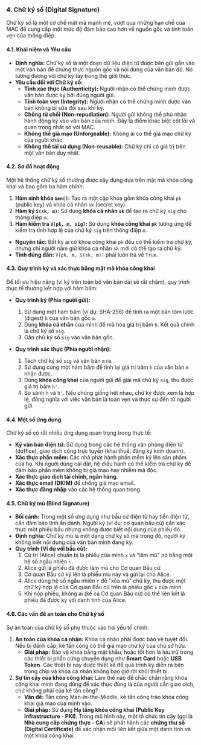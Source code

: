 ### 4. Chữ ký số (Digital Signature)

Chữ ký số là một cơ chế mật mã mạnh mẽ, vượt qua những hạn chế của MAC để cung cấp một mức độ đảm bảo cao hơn về nguồn gốc và tính toàn vẹn của thông điệp.

#### 4.1. Khái niệm và Yêu cầu

* **Định nghĩa:** Chữ ký số là một đoạn dữ liệu điện tử được bên gửi gắn vào một văn bản để chứng thực nguồn gốc và nội dung của văn bản đó. Nó tương đương với chữ ký tay trong thế giới thực.
* **Yêu cầu đối với Chữ ký số:** 
    * **Tính xác thực (Authenticity):** Người nhận có thể chứng minh được văn bản được ký bởi đúng người gửi.
    * **Tính toàn vẹn (Integrity):** Người nhận có thể chứng minh được văn bản không bị sửa đổi sau khi ký.
    * **Chống từ chối (Non-repudiation):** Người gửi không thể phủ nhận hành động ký vào văn bản của mình. Đây là điểm khác biệt cốt lõi và quan trọng nhất so với MAC.
    * **Không thể giả mạo (Unforgeable):** Không ai có thể giả mạo chữ ký của người khác.
    * **Không thể tái sử dụng (Non-reusable):** Chữ ký chỉ có giá trị trên một văn bản duy nhất.

#### 4.2. Sơ đồ hoạt động

Một hệ thống chữ ký số thường được xây dựng dựa trên mật mã khóa công khai và bao gồm ba hàm chính: 
1.  **Hàm sinh khóa `Gen()`:** Tạo ra một cặp khóa gồm khóa công khai `pk` (public key) và khóa cá nhân `sk` (secret key).
2.  **Hàm ký `S(sk, m)`:** Sử dụng **khóa cá nhân `sk`** để tạo ra chữ ký `sig` cho thông điệp `m`.
3.  **Hàm kiểm tra `V(pk, m, sig)`:** Sử dụng **khóa công khai `pk`** tương ứng để kiểm tra tính hợp lệ của chữ ký `sig` trên thông điệp `m`.

* **Nguyên tắc:** Bất kỳ ai có khóa công khai `pk` đều có thể kiểm tra chữ ký, nhưng chỉ người nắm giữ khóa cá nhân `sk` mới có thể tạo ra chữ ký.
* **Tính đúng đắn:** `V(pk, m, S(sk, m))` phải luôn trả về `True`.

#### 4.3. Quy trình ký và xác thực bằng mật mã khóa công khai

Để tối ưu hiệu năng (vì ký trên toàn bộ văn bản dài sẽ rất chậm), quy trình thực tế thường kết hợp với hàm băm: 

* **Quy trình ký (Phía người gửi):** 
    1.  Sử dụng một hàm băm (ví dụ: SHA-256) để tính ra một bản tóm lược (digest) `h` của văn bản gốc `m`.
    2.  Dùng **khóa cá nhân** của mình để mã hóa giá trị băm `h`. Kết quả chính là chữ ký số `sig`.
    3.  Gắn chữ ký số `sig` vào văn bản gốc.

* **Quy trình xác thực (Phía người nhận):** 
    1.  Tách chữ ký số `sig` và văn bản `m` ra.
    2.  Sử dụng cùng một hàm băm để tính lại giá trị băm `h` của văn bản `m` nhận được.
    3.  Dùng **khóa công khai** của người gửi để giải mã chữ ký `sig`, thu được giá trị băm `h'`.
    4.  So sánh `h` và `h'`. Nếu chúng giống hệt nhau, chữ ký được xem là hợp lệ, đồng nghĩa với việc văn bản là toàn vẹn và thực sự đến từ người gửi.

#### 4.4. Một số ứng dụng

Chữ ký số có rất nhiều ứng dụng quan trọng trong thực tế: 
* **Ký văn bản điện tử:** Sử dụng trong các hệ thống văn phòng điện tử (doffice), giao dịch công trực tuyến (khai thuế, đăng ký kinh doanh).
* **Xác thực phần mềm:** Các nhà phát hành phần mềm ký lên sản phẩm của họ. Khi người dùng cài đặt, hệ điều hành có thể kiểm tra chữ ký để đảm bảo phần mềm không bị giả mạo hay nhiễm mã độc.
* **Xác thực giao dịch tài chính, ngân hàng**.
* **Xác thực email (DKIM)** để chống giả mạo email.
* **Xác thực đăng nhập** vào các hệ thống quan trọng.

#### 4.5. Chữ ký mù (Blind Signature)

* **Bối cảnh:** Trong một số ứng dụng như bầu cử điện tử hay tiền điện tử, cần đảm bảo tính ẩn danh. Người ký (ví dụ: cơ quan bầu cử) cần xác thực một phiếu bầu nhưng không được biết nội dung của phiếu đó.
* **Định nghĩa:** Chữ ký mù là một dạng chữ ký số mà trong đó, người ký không biết nội dung của văn bản mình đang ký.
* **Quy trình (Ví dụ với bầu cử):** 
    1.  Cử tri (Alice) chuẩn bị lá phiếu của mình `x` và "làm mù" nó bằng một hệ số ngẫu nhiên `r`.
    2.  Alice gửi lá phiếu đã được làm mù cho Cơ quan Bầu cử.
    3.  Cơ quan Bầu cử ký lên lá phiếu mù này và gửi lại cho Alice.
    4.  Alice dùng hệ số ngẫu nhiên `r` để "xóa mù" chữ ký, thu được một chữ ký hợp lệ của Cơ quan Bầu cử trên lá phiếu gốc `x` của mình.
    5.  Khi nộp phiếu, không ai (kể cả Cơ quan Bầu cử) có thể liên kết lá phiếu đã được ký với danh tính của Alice.

#### 4.6. Các vấn đề an toàn cho Chữ ký số

Sự an toàn của chữ ký số phụ thuộc vào hai yếu tố chính: 

1.  **An toàn của khóa cá nhân:** Khóa cá nhân phải được bảo vệ tuyệt đối. Nếu bị đánh cắp, kẻ tấn công có thể giả mạo chữ ký của chủ sở hữu.
    * **Giải pháp:** Bảo vệ khóa bằng mật khẩu, hoặc tốt hơn là lưu trữ trong các thiết bị phần cứng chuyên dụng như **Smart Card** hoặc **USB Token**. Các thiết bị này được thiết kế để quá trình ký diễn ra bên trong chip và khóa cá nhân không bao giờ rời khỏi thiết bị.
2.  **Sự tin cậy của khóa công khai:** Làm thế nào để chắc chắn rằng khóa công khai mình đang dùng để xác thực đúng là của người cần giao dịch, chứ không phải của kẻ tấn công? 
    * **Vấn đề:** Tấn công Man-in-the-Middle, kẻ tấn công tráo khóa công khai giả mạo của mình vào.
    * **Giải pháp:** Sử dụng **Hạ tầng khóa công khai (Public Key Infrastructure - PKI)**. Trong mô hình này, một tổ chức tin cậy (gọi là **Nhà cung cấp chứng thực - CA**) sẽ phát hành các **chứng thư số (Digital Certificate)** để xác nhận mối liên kết giữa một danh tính và một khóa công khai.